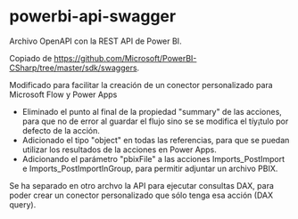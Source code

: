 # powerbi-api-swagger

Archivo OpenAPI con la REST API de Power BI. 

Copiado de https://github.com/Microsoft/PowerBI-CSharp/tree/master/sdk/swaggers.


Modificado para facilitar la creación de un conector personalizado para Microsoft Flow y Power Apps
* Eliminado el punto al final de la propiedad "summary" de las acciones, para que no de error al guardar el flujo sino se se modifica el tíy¡tulo por defecto de la acción.
* Adicionado el tipo "object" en todas las referencias, para que se puedan utilizar los resultados de la acciones en Power Apps.
* Adicionando el parámetro "pbixFile" a las acciones Imports_PostImport e Imports_PostImportInGroup, para permitir adjuntar un archivo PBIX.

Se ha separado en otro archvo la API para ejecutar consultas DAX, para poder crear un conector personalizado que sólo tenga esa acción (DAX query).
